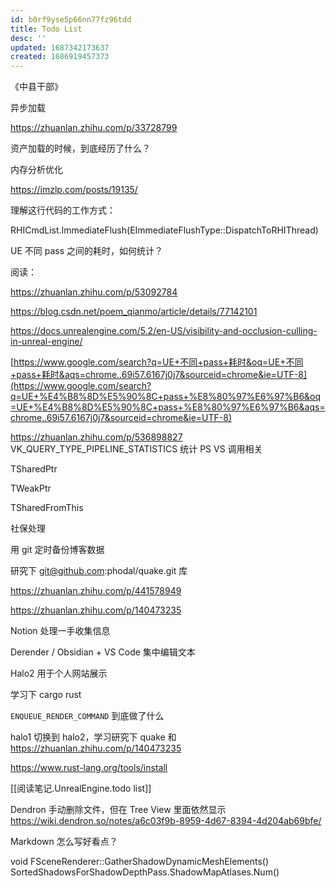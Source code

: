 ```yaml
---
id: b0rf9yse5p66nn77fz96tdd
title: Todo List
desc: ''
updated: 1687342173637
created: 1686919457373
---
```


《中县干部》

异步加载

https://zhuanlan.zhihu.com/p/33728799

资产加载的时候，到底经历了什么？

内存分析优化

https://imzlp.com/posts/19135/

理解这行代码的工作方式：

RHICmdList.ImmediateFlush(EImmediateFlushType::DispatchToRHIThread)

UE 不同 pass 之间的耗时，如何统计？

阅读：

https://zhuanlan.zhihu.com/p/53092784

https://blog.csdn.net/poem_qianmo/article/details/77142101

https://docs.unrealengine.com/5.2/en-US/visibility-and-occlusion-culling-in-unreal-engine/

[https://www.google.com/search?q=UE+不同+pass+耗时&oq=UE+不同+pass+耗时&aqs=chrome..69i57.6167j0j7&sourceid=chrome&ie=UTF-8](https://www.google.com/search?q=UE+%E4%B8%8D%E5%90%8C+pass+%E8%80%97%E6%97%B6&oq=UE+%E4%B8%8D%E5%90%8C+pass+%E8%80%97%E6%97%B6&aqs=chrome..69i57.6167j0j7&sourceid=chrome&ie=UTF-8)

https://zhuanlan.zhihu.com/p/536898827 VK_QUERY_TYPE_PIPELINE_STATISTICS 统计 PS VS 调用相关

TSharedPtr

TWeakPtr

TSharedFromThis

社保处理

用 git 定时备份博客数据

研究下 [git@github.com](mailto:git@github.com):phodal/quake.git 库

https://zhuanlan.zhihu.com/p/441578949

https://zhuanlan.zhihu.com/p/140473235

Notion 处理一手收集信息

Derender / Obsidian + VS Code 集中编辑文本

Halo2 用于个人网站展示

学习下 cargo rust

`ENQUEUE_RENDER_COMMAND` 到底做了什么

halo1 切换到 halo2，学习研究下 quake 和 https://zhuanlan.zhihu.com/p/140473235

https://www.rust-lang.org/tools/install

[[阅读笔记.UnrealEngine.todo list]]

Dendron 手动删除文件，但在 Tree View 里面依然显示
https://wiki.dendron.so/notes/a6c03f9b-8959-4d67-8394-4d204ab69bfe/

Markdown 怎么写好看点？

void FSceneRenderer::GatherShadowDynamicMeshElements()
    SortedShadowsForShadowDepthPass.ShadowMapAtlases.Num()
